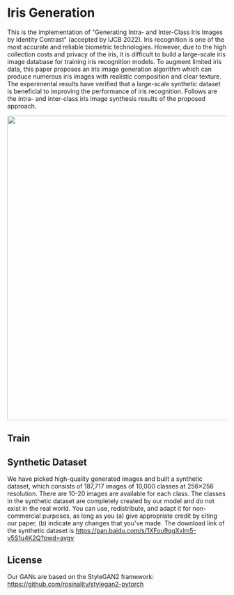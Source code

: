 # Iris Generation
This is the implementation of "Generating Intra- and Inter-Class Iris Images by Identity Contrast" (accepted by IJCB 2022). Iris recognition is one of the most accurate and reliable biometric technologies. However, due to the high collection costs and privacy of the iris, it is difficult to build a large-scale iris image database for training iris recognition models. To augment limited iris data, this paper proposes an iris image generation algorithm which can produce numerous iris images with realistic composition and clear texture. The experimental results have verified that a large-scale synthetic dataset is beneficial to improving the performance of iris recognition. Follows are the intra- and inter-class iris image synthesis results of the proposed approach.

<img src="https://user-images.githubusercontent.com/111242515/184875536-04cbc109-1120-4e43-a5ba-2792811bbe5d.PNG" width="700px">

## Train

## Synthetic Dataset
We have picked high-quality generated images and built a synthetic dataset, which consists of 187,717 images of 10,000 classes at 256×256 resolution. There are 10-20 images are available for each class. The classes in the synthetic dataset are completely created by our model and do not exist in the real world. You can use, redistribute, and adapt it for non-commercial purposes, as long as you (a) give appropriate credit by citing our paper, (b) indicate any changes that you've made. The download link of the synthetic dataset is https://pan.baidu.com/s/1XFou9qgXxlm5-v5S1u4K2Q?pwd=avgv

## License
Our GANs are based on the StyleGAN2 framework: https://github.com/rosinality/stylegan2-pytorch
